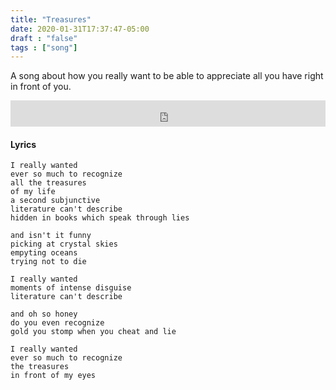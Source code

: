 ```yaml
---
title: "Treasures"
date: 2020-01-31T17:37:47-05:00
draft : "false"
tags : ["song"]
---
```


A song about how you really want to be able to appreciate all you have right in front of you.

<!--more-->

<iframe style="border: 0; width: 100%; height: 42px;" src="https://bandcamp.com/EmbeddedPlayer/album=3303138254/size=small/bgcol=ffffff/linkcol=0687f5/track=3100454742/transparent=true/" seamless><a href="https://michaelbetts.bandcamp.com/album/songs-part-2">Songs, Part 2 by Michael Betts</a></iframe>

#### Lyrics

```
I really wanted
ever so much to recognize
all the treasures
of my life
a second subjunctive
literature can't describe
hidden in books which speak through lies

and isn't it funny
picking at crystal skies
empyting oceans
trying not to die

I really wanted
moments of intense disguise
literature can't describe

and oh so honey
do you even recognize
gold you stomp when you cheat and lie

I really wanted
ever so much to recognize
the treasures
in front of my eyes
```

<!--
♩     Musical quarter note     &#9833;
♪     Musical eighth note      &#9834;
♫     Musical single bar note  &#9835;
♬     Musical double bar note  &#9836;
𝄪     Double sharp note                  &#119082;
𝄆     Musical Symbol Left Repeat Sign    &#x1D106;
𝄇     Musical Symbol Right Repeat Sign   &#x1D107;
𝄈     Musical Symbol Repeat Dots         &#x1D108;
𝄐     Musical Symbol Fermata             &#x1D110;
𝄑     Musical Symbol Fermata Below       &#x1D111;
𝄒     Musical Symbol Breath Mark         &#x1D112;
𝆒     Musical Symbol Crescendo           &#x1D192;
𝆓     Musical Symbol Decrescendo         &#x1D193;
𝄫     Double flat note                   &#119083;
𝄞     G clef     &#119070;
𝄢     F clef     &#119074;
𝄡     C clef     &#119073; -->
